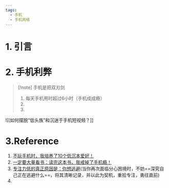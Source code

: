 ```yaml
---
tags:
  - 手机
  - 手机网络
---
```

# 1. 引言


# 2. 手机利弊

> [!note] 手机是把双刃剑
> 1. 每天手机用时超过6小时（手机成成瘾）
> 2. 
> 3. 

![[如何摆脱“低头族”和沉迷于手机短视频？]]

# 3.Reference
1. [不玩手机时，我培养了10个低沉本爱好！](https://mp.weixin.qq.com/s/7j7x9rE8AHPRNKZmZmlHMg)
2. [一定要大量看书：读完这本书，我戒掉了手机瘾！](https://mp.weixin.qq.com/s?__biz=MzUyNDYyOTg3OQ==&mid=2247489877&idx=1&sn=4be4c06d063ad0b0b85e95ddaf0c5599&chksm=fa2b3b4dcd5cb25bdf0059240b611a4c9a609e652247f462667a92be397d0ad2880af0c94afd&scene=21#wechat_redirect)
3. [专注力低的真正原因是：你想逃避](https://mp.weixin.qq.com/s/YA3B2TU9FI0-pFW-grL-tg)(当你再次面临分心困境时，不妨==深究自己正在逃避什么==，将其清晰记录，并以此为契机，重拾专注，勇往直前)
4. 